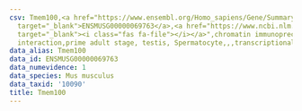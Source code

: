 ```yaml
---
csv: Tmem100,<a href="https://www.ensembl.org/Homo_sapiens/Gene/Summary?db=core;g=ENSMUSG00000069763"
  target="_blank">ENSMUSG00000069763</a>,<a href="https://www.ncbi.nlm.nih.gov/pubmed/25450459"
  target="_blank"><i class="fas fa-file"></i></a>",chromatin immunoprecipitation assay,direct
  interaction,prime adult stage, testis, Spermatocyte,,,transcriptional regulation,
data_alias: Tmem100
data_id: ENSMUSG00000069763
data_numevidence: 1
data_species: Mus musculus
data_taxid: '10090'
title: Tmem100
---
```

